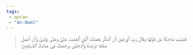 ```yaml
---
tags: 
 - quran 
 - "An-Naml"
---
```


> فَتَبَسَّمَ ضَاحِكٗا مِّن قَوۡلِهَا وَقَالَ رَبِّ أَوۡزِعۡنِيٓ أَنۡ أَشۡكُرَ نِعۡمَتَكَ ٱلَّتِيٓ أَنۡعَمۡتَ عَلَيَّ وَعَلَىٰ وَٰلِدَيَّ وَأَنۡ أَعۡمَلَ صَٰلِحٗا تَرۡضَىٰهُ وَأَدۡخِلۡنِي بِرَحۡمَتِكَ فِي عِبَادِكَ ٱلصَّـٰلِحِينَ
